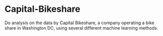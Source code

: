 # Capital-Bikeshare
Do analysis on the data by Capital Bikeshare, a company operating a bike share in Washington DC, using several different machine learning methods.
